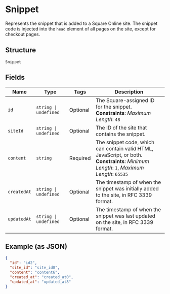 
# Snippet

Represents the snippet that is added to a Square Online site. The snippet code is injected into the `head` element of all pages on the site, except for checkout pages.

## Structure

`Snippet`

## Fields

| Name | Type | Tags | Description |
|  --- | --- | --- | --- |
| `id` | `string \| undefined` | Optional | The Square-assigned ID for the snippet.<br>**Constraints**: *Maximum Length*: `48` |
| `siteId` | `string \| undefined` | Optional | The ID of the site that contains the snippet. |
| `content` | `string` | Required | The snippet code, which can contain valid HTML, JavaScript, or both.<br>**Constraints**: *Minimum Length*: `1`, *Maximum Length*: `65535` |
| `createdAt` | `string \| undefined` | Optional | The timestamp of when the snippet was initially added to the site, in RFC 3339 format. |
| `updatedAt` | `string \| undefined` | Optional | The timestamp of when the snippet was last updated on the site, in RFC 3339 format. |

## Example (as JSON)

```json
{
  "id": "id2",
  "site_id": "site_id8",
  "content": "content6",
  "created_at": "created_at0",
  "updated_at": "updated_at8"
}
```

